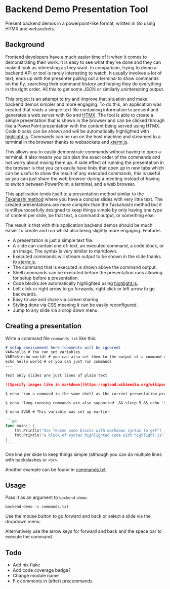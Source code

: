 # Backend Demo Presentation Tool

Present backend demos in a powerpoint-like format, written in Go using HTMX and websockets. 

## Background

Frontend developers have a much easier time of it when it comes to demonstrating their work. It is easy to see what they've done and they can make it look as interesting as they want. In comparison, trying to demo a backend API or tool is rarely interesting to watch. It usually involves a lot of text, ends up with the presenter pulling out a terminal to show commands on the fly, searching their command history and hoping they do everything in the right order. All this to get some JSON or similarly uninteresting output.

This project is an attempt to try and improve that situation and make backend demos simpler and more engaging. To do this, an application was created that reads a simple text file containing information to present and generates a web server with Go and [HTMX](https://htmx.org/). The tool is able to create a simple presentation that is shown in the browser and can be clicked through like a PowerPoint presentation with the content being served using HTMX. Code blocks can be shown and will be automatically highlighted with [highlight.js](https://highlightjs.org/). Commands can be run on the host machine and streamed to a terminal in the browser thanks to websockets and [xterm.js](http://xtermjs.org/).

This allows you to easily demonstrate commands without having to open a terminal. It also means you can plan the exact order of the commands and not worry about mixing them up. A side effect of running the presentation in the browser is that you can easily have links that open up in new tabs which can be useful to show the result of any executed commands, this is useful as you can just share the web browser during a meeting instead of having to switch between PowerPoint, a terminal, and a web browser.

This application lends itself to a presentation method similar to the [Takahashi method](https://en.wikipedia.org/wiki/Takahashi_method) where you have a concise slides with very little text. The created presentations are more complex than the Taskahashi method but it is still purposefully designed to keep things simple by only having one type of content per slide, be that text, a command output, or something else.

The result is that with this application backend demos should be much easier to create and run whilst also being slightly more engaging.
Features

* A presentation is just a simple text file.
* A slide can contain one of: text, an executed command, a code block, or an image. The syntax is very similar to markdown.
* Executed commands will stream output to be shown in the slide thanks to [xterm.js](http://xtermjs.org/).
* The command that is executed is shown above the command output.
* Shell commands can be executed before the presentation runs allowing for setup before a presentation.
* Code blocks are automatically highlighted using [highlight.js](https://highlightjs.org/).
* Left click or right arrow to go forwards, right click or left arrow to go backwards.
* Easy to use and share via screen sharing.
* Styling done via CSS meaning it can be easily reconfigured.
* Jump to any slide via a drop down menu.

## Creating a presentation

Write a command file `commands.txt` like this:

```md
# setup environment here (comments will be ignored)
VAR=hello # You can set variables
VAR2=$(echo world) # you can also set them to the output of a command using $()
echo hello world # or you can just run commands
---

Text only slides are just lines of plain text

![Specify images like in markdown](https://upload.wikimedia.org/wikipedia/en/7/73/Hyperion_cover.jpg)

$ echo 'run a command in the same shell as the current presentation process by prefixing the line with $'

$ echo 'long running commands are also supported' && sleep 5 && echo 'thanks to xterm.js' && sleep 5 && echo 'they will not block the presentation'

$ echo $VAR # This variable was set up earlier

```go
func main() {
    fmt.Println("Use fenced code blocks with markdown syntax to get")
    fmt.Println("a block of syntax highlighted code with highlight.js")
}
`​``
```

One line per slide to keep things simple (although you can do multiple lines with backslashes or `<br>`.

Another example can be found in [commands.txt](./server/testdata/commands.txt).

## Usage

Pass it as an argument to `backend-demo`:

```
backend-demo -c commands.txt
```

Use the mouse button to go forward and back or select a slide via the dropdown menu.

Alternatively use the arrow keys for forward and back and the space bar to execute the command.

## Todo

* Add nix flake
* Add code coverage badge?
* Change module name
* Fix comments in (after) precommands
